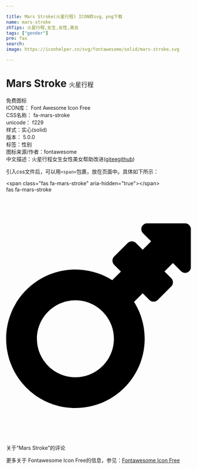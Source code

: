 ```yaml
---

title: Mars Stroke(火星行程) ICON转svg、png下载
name: mars-stroke
zhTips: 火星行程,女生,女性,美女
tags: ["gender"]
pre: fas
search: 
image: https://iconhelper.cn/svg/fontawesome/solid/mars-stroke.svg

---
```


# Mars Stroke  <small style="font-size: 60%;font-weight: 100">火星行程</small>


<div class="detail-page">
<p>
<span><span class="badge-success badge">免费图标</span> </span>
<br/>
<span>
ICON库：
<span class="badge-secondary badge">Font Awesome Icon Free</span> 
</span>
<br/>
<span>
CSS名称：
<span class="badge-secondary badge">fa-mars-stroke</span> 
</span>
<br/>
<span>
unicode：
<span class="badge-secondary badge">f229</span> 
<copy-btn content='f229' btn-title=""></copy-btn>
<copy-btn :content='String.fromCodePoint(parseInt("f229", 16))' btn-title="复制U"></copy-btn>
</span><br/><span>样式：<span class="badge-light badge">实心(solid)</span></span>
<br/>
<span>
版本：
<span class="badge-secondary badge">5.0.0</span> 
</span><br/><span>标签：<span class="badge-light badge"><router-link to="/tags/gender.html">性别</router-link></span></span>
<br/>
<span>图标来源/作者：<span class="badge-light badge">fontawesome</span></span> 
<br/>
<span class="zh-detail">中文描述：<span class="badge-primary badge">火星行程</span><span class="badge-primary badge">女生</span><span class="badge-primary badge">女性</span><span class="badge-primary badge">美女</span><span class="help-link"><span>帮助改进</span>(<a href="https://gitee.com/liuwave/icon-helper/edit/master/json/fontawesome/solid/mars-stroke.json" target="_blank" rel="noopener noreferrer">gitee</a><a href="https://github.com/liuwave/icon-helper/edit/master/json/fontawesome/solid/mars-stroke.json" target="_blank" rel="noopener noreferrer">github</a></span>)</span><br/>
</p>
</div>
<div class="alert alert-dark">
  <i class="fas fa-mars-stroke fa-xs"></i>
  <i class="fas fa-mars-stroke fa-sm"></i>
  <i class="fas fa-mars-stroke fa-lg"></i>
  <i class="fas fa-mars-stroke fa-2x"></i>
  <i class="fas fa-mars-stroke fa-3x"></i>
  <i class="fas fa-mars-stroke fa-5x"></i>
  <i class="fas fa-mars-stroke fa-7x"></i>
</div>
<div>
  <p>引入css文件后，可以用<code>&lt;span&gt;</code>包裹，放在页面中。具体如下所示：    
  </p>
  <div class="alert alert-primary" style="font-size: 14px">
    &lt;span class="fas fa-mars-stroke" aria-hidden="true"&gt;&lt;/span&gt;
    <copy-btn content='<span class="fas fa-mars-stroke" aria-hidden="true"></span>'></copy-btn>
  </div>
  <div class="alert alert-secondary">
    <i class="fas fa-mars-stroke"
    style="font-size: 24px"
    aria-hidden="true"></i> fas fa-mars-stroke
    <copy-btn content="fas fa-mars-stroke" btn-title="复制图标名称"></copy-btn>
  </div>
</div>
<div id="svg" class="svg-wrap">
<svg xmlns="http://www.w3.org/2000/svg" viewBox="0 0 384 512"><path d="M372 64h-79c-10.7 0-16 12.9-8.5 20.5l16.9 16.9-17.5 17.5-14.1-14.1c-4.7-4.7-12.3-4.7-17 0L224.5 133c-4.7 4.7-4.7 12.3 0 17l14.1 14.1-18 18c-22.2-14-48.5-22.1-76.7-22.1C64.5 160 0 224.5 0 304s64.5 144 144 144 144-64.5 144-144c0-28.2-8.1-54.5-22.1-76.7l18-18 14.1 14.1c4.7 4.7 12.3 4.7 17 0l28.3-28.3c4.7-4.7 4.7-12.3 0-17L329.2 164l17.5-17.5 16.9 16.9c7.6 7.6 20.5 2.2 20.5-8.5V76c-.1-6.6-5.5-12-12.1-12zM144 384c-44.1 0-80-35.9-80-80s35.9-80 80-80 80 35.9 80 80-35.9 80-80 80z"/></svg>
</div>
<detail full-name='fa-mars-stroke'></detail>

<Vssue title="关于“Mars Stroke”的评论" >关于“Mars Stroke”的评论</Vssue>
    
<div><p>更多关于  Fontawesome Icon Free的信息，参见：<a target="_blank" href="https://iconhelper.cn/fontawesome.html">Fontawesome Icon Free</a>
</p></div>
